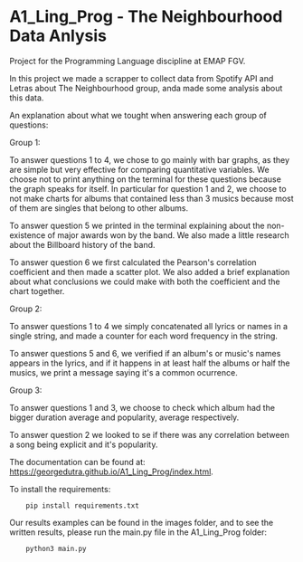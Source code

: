 # A1_Ling_Prog - The Neighbourhood Data Anlysis

Project for the Programming Language discipline at EMAP FGV.

In this project we made a scrapper to collect data from Spotify API and Letras about The Neighbourhood group, anda made some analysis about this data.

An explanation about what we tought when answering each group of questions:

Group 1:

To answer questions 1 to 4, we chose to go mainly with bar graphs, as they are simple but very effective for comparing quantitative variables. We choose not to print anything on the terminal for these questions because the graph speaks for itself.
In particular for question 1 and 2, we choose to not make charts for albums that contained less than 3 musics because most of them are singles that belong to other albums.

To answer question 5 we printed in the terminal explaining about the non-existence of major awards won by the band. We also made a little research about the Billboard history of the band.

To answer question 6 we first calculated the Pearson's correlation coefficient and then made a scatter plot.  We also added a brief explanation about what conclusions we could make with both the coefficient and the chart together.

Group 2:

To answer questions 1 to 4 we simply concatenated all lyrics or names in a single string, and made a counter for each word frequency in the string.

To answer questions 5 and 6, we verified if an album's or music's names appears in the lyrics, and if it happens in at least half the albums or half the musics, we print a message saying it's a common ocurrence.
 
Group 3:

To answer questions 1 and 3, we choose to check which album had the bigger duration average and popularity, average respectively.

To answer question 2 we looked to se if there was any correlation between a song being explicit and it's popularity. 

The documentation can be found at: https://georgedutra.github.io/A1_Ling_Prog/index.html.

To install the requirements:
```
    pip install requirements.txt
```

Our results examples can be found in the images folder, and to see the written results, please run the main.py file in the A1_Ling_Prog folder:

```
    python3 main.py
```
